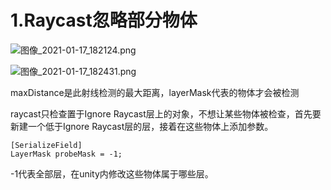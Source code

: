 # 1.Raycast忽略部分物体

![图像_2021-01-17_182124.png](https://i.loli.net/2021/01/17/dYHurEWDQNmOLzM.png)

![图像_2021-01-17_182431.png](https://i.loli.net/2021/01/17/KUkVezYCBET2XLN.png)

maxDistance是此射线检测的最大距离，layerMask代表的物体才会被检测

raycast只检查置于Ignore Raycast层上的对象，不想让某些物体被检查，首先要新建一个低于Ignore Raycast层的层，接着在这些物体上添加参数。

```
[SerializeField]
LayerMask probeMask = -1;
```

-1代表全部层，在unity内修改这些物体属于哪些层。